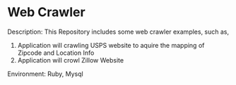 Web Crawler
==========

Description: This Repository includes some web crawler examples, such as,
1. Application will crawling USPS website to aquire the mapping of Zipcode and Location Info
2. Application will crowl Zillow Website

Environment: 
Ruby, Mysql
